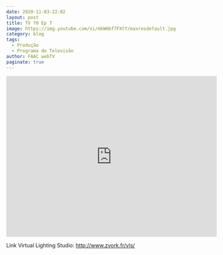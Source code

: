 ```yaml
---
date: 2020-11-03-22:02
layout: post
title: TV 70 Ep 7
image: https://img.youtube.com/vi/mkWHbf7FXtY/maxresdefault.jpg
category: blog
tags:
  - Produção 
  - Programa de Televisão
author: FAAC webTV
paginate: true
---
```


<iframe src="https://www.facebook.com/plugins/video.php?height=314&href=https%3A%2F%2Fwww.facebook.com%2Ffaacwebtv%2Fvideos%2F445881066380199%2F&show_text=true&width=560" width="560" height="429" style="border:none;overflow:hidden" scrolling="no" frameborder="0" allowfullscreen="true" allow="autoplay; clipboard-write; encrypted-media; picture-in-picture; web-share" allowFullScreen="true"></iframe>

Link Virtual Lighting Studio: 
http://www.zvork.fr/vls/
